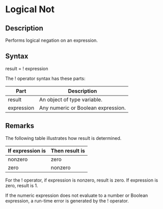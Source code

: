 # Logical Not

## Description

Performs logical negation on an expression.

## Syntax

result = ! expression

The ! operator syntax has these parts:

| Part       | Description                        |
| ---------- | ---------------------------------- |
| result     | An object of type variable.        |
| expression | Any numeric or Boolean expression. |

## Remarks

The following table illustrates how result is determined.

| If expression is | Then result is |
| ---------------- | -------------- |
| nonzero          | zero           |
| zero             | nonzero        |

For the ! operator, if expression is nonzero, result is zero. If expression is zero, result is 1.

If the numeric expression does not evaluate to a number or Boolean expression, a run-time error is generated by the ! operator.

&#x20;
